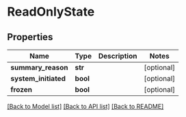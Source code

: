 # ReadOnlyState

## Properties

| Name                 | Type     | Description | Notes      |
| -------------------- | -------- | ----------- | ---------- |
| **summary_reason**   | **str**  |             | [optional] |
| **system_initiated** | **bool** |             | [optional] |
| **frozen**           | **bool** |             | [optional] |

[[Back to Model list]](../README.md#documentation-for-models) [[Back to API list]](../README.md#documentation-for-api-endpoints) [[Back to README]](../README.md)
